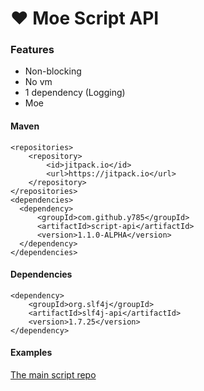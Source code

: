 # ❤ Moe Script API
### Features
- Non-blocking
- No vm
- 1 dependency (Logging)
- Moe
#### Maven
```
<repositories>
    <repository>
        <id>jitpack.io</id>
        <url>https://jitpack.io</url>
    </repository>
</repositories>
<dependencies>
  <dependency>
      <groupId>com.github.y785</groupId>
      <artifactId>script-api</artifactId>
      <version>1.1.0-ALPHA</version>
  </dependency>
</dependencies>
```
#### Dependencies
```
<dependency>
    <groupId>org.slf4j</groupId>
    <artifactId>slf4j-api</artifactId>
    <version>1.7.25</version>
</dependency>
```
#### Examples
[The main script repo](https://github.com/y785/moe-scripts)
